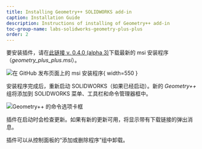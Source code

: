 ```yaml
---
title: Installing Geometry++ SOLIDWORKS add-in
caption: Installation Guide
description: Instructions of installing of Geometry++ add-in
toc-group-name: labs-solidworks-geometry-plus-plus
order: 2
---
```

要安装插件，请在[此链接 v. 0.4.0 (alpha 3)](https://github.com/codestackdev/geometry-plus-plus/releases/tag/alpha3)下载最新的 msi 安装程序（*geometry_plus_plus.msi*）。

![在 GitHub 发布页面上的 msi 安装程序](github-release-msi.png){ width=550 }

安装程序完成后，重新启动 SOLIDWORKS（如果已经启动）。新的 *Geometry++* 组将添加到 SOLIDWORKS 菜单、工具栏和命令管理器框中。

![Geometry++ 的命令选项卡框](geometry-plus-plus-toolbar.png)

插件在启动时会检查更新。如果有新的更新可用，将显示带有下载链接的弹出消息。

插件可以从控制面板的“添加或删除程序”组中卸载。
